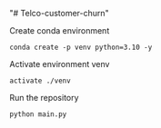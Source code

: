 "# Telco-customer-churn" 

Create conda environment
```
conda create -p venv python=3.10 -y
```

Activate environment venv
```
activate ./venv
```

Run the repository
```
python main.py
```